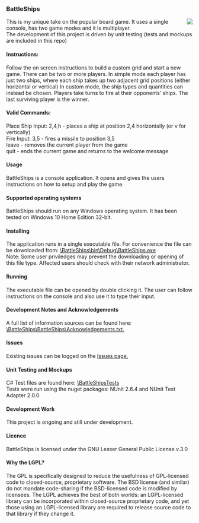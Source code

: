 <h3>BattleShips</h3>
<img src = "https://github.com/jeff1978/BattleShips/blob/master/Battleships/Battleships/GameImage.jpg" align = right>
This is my unique take on the popular board game. It uses a single console, has two game modes and it is multiplayer.
<br>The development of this project is driven by unit testing (tests and mockups are included in this repo)

<h4>Instructions:</h4>
Follow the on screen instructions to build a custom grid and start a new game. There can be two or more players. In simple mode each player has just two ships, where each ship takes up two adjacent grid positions (either horizontal or vertical) In custom mode, the ship types and quantities can instead be chosen. Players take turns to fire at their opponents' ships. The last surviving player is the winner.
<br><h4>Valid Commands:</h4>
Place Ship Input: 2,4,h - places a ship at position 2,4 horizontally (or v for vertically)
<br>Fire Input: 3,5 - fires a missile to position 3,5
<br>leave - removes the current player from the game
<br>quit - ends the current game and returns to the welcome message
<h4>Usage</h4>
BattleShips is a console application. It opens and gives the users instructions on how to setup and play the game.
<h4>Supported operating systems</h4>
BattleShips should run on any Windows operating system. It has been tested on Windows 10 Home Edition 32-bit.

<h4>Installing</h4>
The application runs in a single executable file. For convenience the file can be downloaded from: <a href = "https://github.com/jeff1978/BattleShips/blob/master/BattleShips/bin/Debug/BattleShips.exe">\BattleShips\bin\Debug\BattleShips.exe</a><br>Note: Some user priviledges may prevent the downloading or opening of this file type. Affected users should check with their network administrator.

<h4>Running</h4>
The executable file can be opened by double clicking it. The user can follow instructions on the console and also use it to type their input.

<h4>Development Notes and Acknowledgements</h4>
A full list of information sources can be found here: <a href = "https://github.com/jeff1978/BattleShips/blob/master/BattleShips/Acknowledgements.txt">\BattleShips\BattleShips\Acknowledgements.txt.</a>

<h4>Issues</h4>
Existing issues can be logged on the <a href = "https://github.com/jeff1978/BattleShips/issues">Issues page.</a>

<h4>Unit Testing and Mockups</h4>
C# Test files are found here: <a href = "https://github.com/jeff1978/BattleShips/tree/master/BattleShipsTests">\BattleShipsTests</a>
<br>Tests were run using the nuget packages: NUnit 2.6.4 and NUnit Test Adapter 2.0.0

<h4>Development Work</h4>
This project is ongoing and still under development.

<h4>Licence</h4>
BattleShips is licensed under the GNU Lesser General Public License v.3.0

<h4>Why the LGPL?</h4>
The GPL is specifically designed to reduce the usefulness of GPL-licensed code to closed-source, proprietary software. The BSD license (and similar) do not mandate code-sharing if the BSD-licensed code is modified by licensees. The LGPL achieves the best of both worlds: an LGPL-licensed library can be incorporated within closed-source proprietary code, and yet those using an LGPL-licensed library are required to release source code to that library if they change it.
